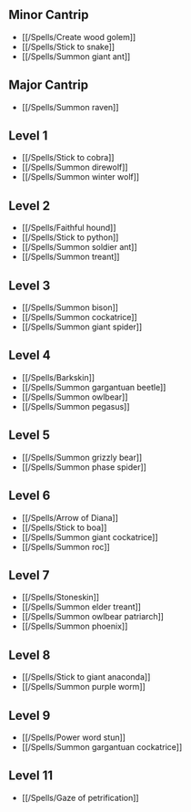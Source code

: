 ## Minor Cantrip

- [[/Spells/Create wood golem]]
- [[/Spells/Stick to snake]]
- [[/Spells/Summon giant ant]]

## Major Cantrip

- [[/Spells/Summon raven]]

## Level 1

- [[/Spells/Stick to cobra]]
- [[/Spells/Summon direwolf]]
- [[/Spells/Summon winter wolf]]

## Level 2

- [[/Spells/Faithful hound]]
- [[/Spells/Stick to python]]
- [[/Spells/Summon soldier ant]]
- [[/Spells/Summon treant]]

## Level 3

- [[/Spells/Summon bison]]
- [[/Spells/Summon cockatrice]]
- [[/Spells/Summon giant spider]]

## Level 4

- [[/Spells/Barkskin]]
- [[/Spells/Summon gargantuan beetle]]
- [[/Spells/Summon owlbear]]
- [[/Spells/Summon pegasus]]

## Level 5

- [[/Spells/Summon grizzly bear]]
- [[/Spells/Summon phase spider]]

## Level 6

- [[/Spells/Arrow of Diana]]
- [[/Spells/Stick to boa]]
- [[/Spells/Summon giant cockatrice]]
- [[/Spells/Summon roc]]

## Level 7

- [[/Spells/Stoneskin]]
- [[/Spells/Summon elder treant]]
- [[/Spells/Summon owlbear patriarch]]
- [[/Spells/Summon phoenix]]

## Level 8

- [[/Spells/Stick to giant anaconda]]
- [[/Spells/Summon purple worm]]

## Level 9

- [[/Spells/Power word stun]]
- [[/Spells/Summon gargantuan cockatrice]]

## Level 11

- [[/Spells/Gaze of petrification]]
